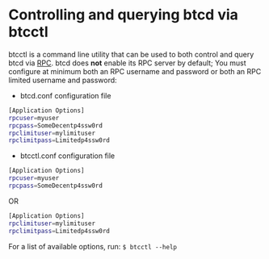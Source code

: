 # Controlling and querying btcd via btcctl

btcctl is a command line utility that can be used to both control and query btcd
via [RPC](http://www.wikipedia.org/wiki/Remote_procedure_call).  btcd does
**not** enable its RPC server by default;  You must configure at minimum both an
RPC username and password or both an RPC limited username and password:

* btcd.conf configuration file

```bash
[Application Options]
rpcuser=myuser
rpcpass=SomeDecentp4ssw0rd
rpclimituser=mylimituser
rpclimitpass=Limitedp4ssw0rd
```

* btcctl.conf configuration file

```bash
[Application Options]
rpcuser=myuser
rpcpass=SomeDecentp4ssw0rd
```

OR

```bash
[Application Options]
rpclimituser=mylimituser
rpclimitpass=Limitedp4ssw0rd
```

For a list of available options, run: `$ btcctl --help`
